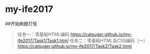 ﻿# my-ife2017
##开始刷题打怪
>任务一：零基础HTML编码    https://catsuger.github.io/my-ife2017/Task1/Task1.html
>任务二：零基础HTML及CSS编码（一）  https://catsuger.github.io/my-ife2017/Task2/Task2.html

